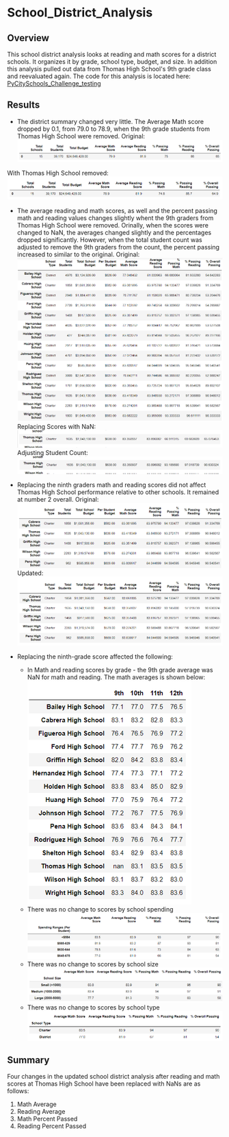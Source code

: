 # School_District_Analysis

## Overview
This school district analysis looks at reading and math scores for a district schools. It organizes it by grade, school type, budget, and size. In addition this analysis pulled out data from Thomas High School's 9th grade class and reevaluated again. The code for this analysis is located here: [PyCitySchools_Challenge_testing](PyCitySchools_Challenge_testing.ipynb)

## Results

* The district summary changed very little. The Average Math score dropped by 0.1, from 79.0 to 78.9, when the 9th grade students from Thomas High School were removed.
Original:
![district_summary](Resources/district_summary.PNG)

With Thomas High School removed:
![district_summary_noTHS](Resources/district_summary_noTHS.PNG)


* The average reading and math scores, as well and the percent passing math and reading values changes slightly whent the 9th graders from Thomas High School were removed. Orinally, when the scores were changed to NaN, the averages changed slightly and the percentages dropped significantly. However, when the total student count was adjusted to remove the 9th graders from the count, the percent passing increased to similar to the original.
Original:
![per_school_summary](Resources/per_school_summary.PNG)
Replacing Scores with NaN:
![per_school_sum_noTHS](Resources/per_school_sum_noTHS.PNG)
Adjusting Student Count:
![per_school_sum_noTHS_adjPer](Resources/per_school_sum_noTHS_adjPer.PNG)

* Replacing the ninth graders math and reading scores did not affect Thomas High School performance relative to other schools. It remained at number 2 overall.
Original:
![Top5](Resources/Top5.PNG)
Updated:
![Top5_noTHS](Resources/Top5_noTHS.PNG)

* Replacing the ninth-grade score affected the following:
    * In Math and reading scores by grade - the 9th grade average was NaN for math and reading. The math averages is shown below:
    ![MathbyGrade_noTHS](Resources/MathbyGrade_noTHS.PNG)
    * There was no change to scores by school spending
    ![GradebySpend_noTHS](Resources/GradebySpend_noTHS.PNG)
    * There was no change to scores by school size
    ![GradebySize_noTHS](Resources/GradebySize_noTHS.PNG)
    * There was no change to scores by school type
    ![GradeByType_noTHS](Resources/GradeByType_noTHS.PNG)
    
## Summary
Four changes in the updated school district analysis after reading and math scores at Thomas High School have been replaced with NaNs are as follows:

1. Math Average
2. Reading Average
3. Math Percent Passed
4. Reading Percent Passed
    